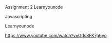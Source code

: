 Assignment 2
Learnyounode 
    
Javascripting
 
Learnyounode
 
https://www.youtube.com/watch?v=Gds8FK7g6yo
